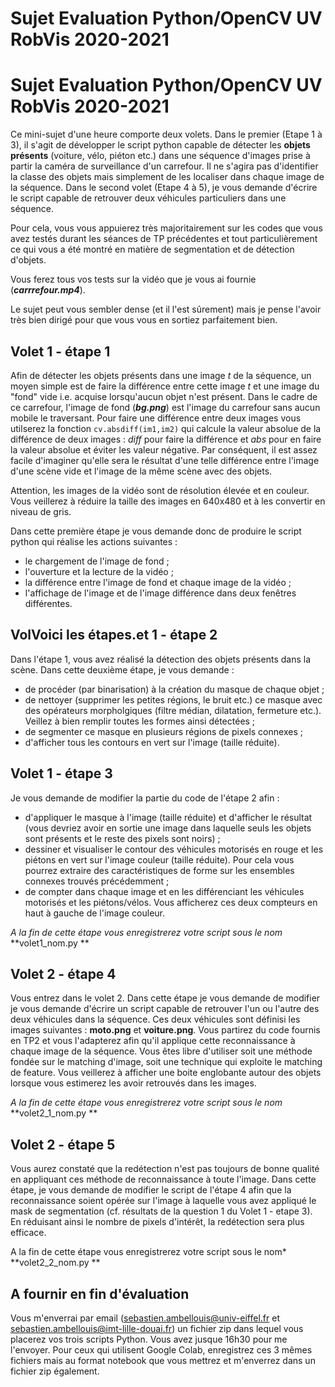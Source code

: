 # Sujet Evaluation Python/OpenCV UV RobVis 2020-2021

# Sujet Evaluation Python/OpenCV UV RobVis 2020-2021

Ce mini-sujet d'une heure comporte deux volets. Dans le premier (Etape 1 à 3), il s'agit de développer le script python capable de détecter les **objets présents**  (voiture, vélo, piéton etc.) dans une séquence d'images prise à partir la caméra de surveillance d'un carrefour. Il ne s'agira pas d'identifier la classe des objets mais simplement de les localiser dans chaque image de la séquence. Dans le second volet (Etape 4 à 5), je vous demande d'écrire le script capable de retrouver deux véhicules particuliers dans une séquence.

Pour cela, vous vous appuierez très majoritairement sur les codes que vous avez testés durant les séances de TP précédentes et tout particulièrement ce qui vous a été montré en matière de segmentation et de détection d'objets.

Vous ferez tous vos tests sur la vidéo que je vous ai fournie (***carrrefour.mp4***).

Le sujet peut vous sembler dense (et il l'est sûrement) mais je pense l'avoir très bien dirigé pour que vous vous en sortiez parfaitement bien.

## Volet 1 - étape 1

Afin de détecter les objets présents dans une image *t* de la séquence, un moyen simple est de faire la différence entre cette image *t*  et une image du "fond" vide i.e. acquise lorsqu'aucun objet n'est présent. Dans le cadre de ce carrefour, l'image de fond (***bg.png***) est l'image du carrefour sans aucun mobile le traversant. Pour faire une différence entre deux images vous utilserez la fonction ```cv.absdiff(im1,im2)``` qui calcule la valeur absolue de la différence de deux images : *diff* pour faire la différence et *abs* pour en faire la valeur absolue et éviter les valeur négative. Par conséquent, il est assez facile d'imaginer qu'elle sera le résultat d'une telle différence entre l'image d'une scène vide et l'image de la même scène avec des objets.

Attention, les images de la vidéo sont de résolution élevée et en couleur. Vous veillerez à réduire la taille des images en 640x480 et à les convertir en niveau de gris.

Dans cette première étape je vous demande donc de produire le script python qui réalise les actions suivantes :

- le chargement de l'image de fond ;
- l'ouverture et la lecture de la vidéo ;
- la différence entre l'image de fond et chaque image de la vidéo ;
- l'affichage de l'image et de l'image différence dans deux fenêtres différentes.



## VolVoici les étapes.et 1 - étape 2

Dans l'étape 1, vous avez réalisé la détection des objets présents dans la scène. Dans cette deuxième étape, je vous demande :
- de procéder (par binarisation) à la création du masque de chaque objet ;
- de nettoyer (supprimer les petites régions, le bruit etc.) ce masque avec des opérateurs morpholgiques (filtre médian, dilatation, fermeture etc.). Veillez à bien remplir toutes les formes ainsi détectées  ;
- de segmenter ce masque en plusieurs régions de pixels connexes ; 
- d'afficher tous les contours en vert sur l'image (taille réduite).

## Volet 1 - étape 3

Je vous demande de modifier la partie du code de l'étape 2 afin :
- d'appliquer le masque à l'image (taille réduite) et d'afficher le résultat (vous devriez avoir en sortie une image dans laquelle seuls les objets sont présents et le reste des pixels sont noirs) ;
- dessiner et visualiser le contour des véhicules motorisés en rouge et les piétons en vert sur l'image couleur (taille réduite). Pour cela vous pourrez extraire des caractéristiques de forme sur les ensembles connexes trouvés précédemment ;
- de compter dans chaque image et en les différenciant les véhicules motorisés et les piétons/vélos. Vous afficherez ces deux compteurs en haut à gauche de l'image couleur.

*A la fin de cette étape vous enregistrerez votre script sous le nom* **volet1_nom.py **

## Volet 2 - étape 4 

Vous entrez dans le volet 2. Dans cette étape je vous demande de modifier je vous demande d'écrire un script capable de retrouver l'un ou l'autre des deux véhicules dans la séquence. Ces deux véhicules sont définisi les images suivantes : **moto.png** et **voiture.png**. Vous partirez du code fournis en TP2 et vous l'adapterez afin qu'il applique cette reconnaissance à chaque image de la séquence. Vous êtes libre d'utiliser soit une méthode fondée sur le matching d'image, soit une technique qui exploite le matching de feature. Vous veillerez à afficher une boite englobante autour des objets lorsque vous estimerez les avoir retrouvés dans les images.

*A la fin de cette étape vous enregistrerez votre script sous le nom* **volet2_1_nom.py **



## Volet 2 - étape 5

Vous aurez constaté que la redétection n'est pas toujours de bonne qualité en appliquant ces méthode de  reconnaissance à toute l'image. Dans cette étape, je vous demande de modifier le script de l'étape 4 afin que la reconnaissance soient opérée sur l'image à laquelle vous avez appliqué le mask de segmentation (cf. résultats de la question 1 du Volet 1 - etape 3). En réduisant ainsi le nombre de pixels d'intérêt, la redétection sera plus efficace.

A la fin de cette étape vous enregistrerez votre script sous le nom* **volet2_2_nom.py ** 



## A fournir en fin d'évaluation

Vous m'enverrai par email (sebastien.ambellouis@univ-eiffel.fr et sebastien.ambellouis@imt-lille-douai.fr) un fichier zip dans lequel vous placerez vos trois scripts Python. Vous avez jusque 16h30 pour me l'envoyer. Pour ceux qui utilisent Google Colab, enregistrez ces 3 mêmes fichiers mais au format notebook que vous mettrez et m'enverrez dans un fichier zip également.



